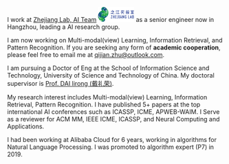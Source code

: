 I work at [Zhejiang Lab, AI Team](https://www.zhejianglab.com/) <img src='./images/zjlab.png' style='width: 6em;'> as a senior engineer now in Hangzhou, leading a AI research group. 

I am now working on Multi-modal(view) Learning, Information Retrieval, and Pattern Recognition. If you are seeking any form of **academic cooperation**, please feel free to email me at [qijian.zhu@outlook.com](mailto:qijian.zhu@outlook.com).

I am pursuing a Doctor of Eng at the School of Information Science and Technology, University of Science and Technology of China. My doctoral supervisor is [Prof. DAI lirong (戴礼荣)](https://faculty.ustc.edu.cn/dailirong/en/jsxx/242724/jsxx/).

My research interest includes Multi-modal(view) Learning, Information Retrieval, Pattern Recognition. I have published 5+ papers <a href='https://scholar.google.com/citations?hl=zh-CN&user=zYrKCHIAAAAJ'></a> at the top international AI conferences such as ICASSP, ICME, APWEB-WAIM. 
I Serve as a reviewer for ACM MM, IEEE ICME, ICASSP, and Neural Computing and Applications.

I had been working at Alibaba Cloud for 6 years, working in algorithms for Natural Language Processing. I was promoted to algorithm expert (P7) in 2019.
